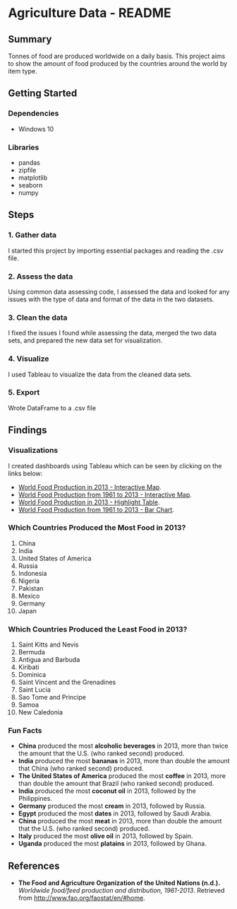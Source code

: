 # Agriculture Data - README

## Summary
Tonnes of food are produced worldwide on a daily basis. This project aims to show the amount of food produced by the countries around the world by item type.

## Getting Started
### Dependencies
- Windows 10
### Libraries
- pandas
- zipfile
- matplotlib
- seaborn
- numpy

## Steps
### 1. Gather data
I started this project by importing essential packages and reading the .csv file. 
### 2. Assess the data 
Using common data assessing code, I assessed the data and looked for any issues with the type of data and format of the data in the two datasets. 
### 3. Clean the data
I fixed the issues I found while assessing the data, merged the two data sets, and prepared the new data set for visualization.
### 4. Visualize
I used Tableau to visualize the data from the cleaned data sets.
### 5. Export
Wrote DataFrame to a .csv file

## Findings

### Visualizations
I created dashboards using Tableau which can be seen by clicking on the links below:
- [World Food Production in 2013 - Interactive Map](
https://public.tableau.com/profile/nanakoohashi#!/vizhome/WorldFoodProductionin2013-InteractiveMap/Dashboard2).
- [World Food Production from 1961 to 2013 - Interactive Map](https://public.tableau.com/profile/nanakoohashi#!/vizhome/WorldFoodProduction-InteractiveMap/Dashboard3).
- [World Food Production in 2013 - Highlight Table](https://public.tableau.com/profile/nanakoohashi#!/vizhome/WorldFoodProduction2013-HeatGraph/Dashboard4).
- [World Food Production from 1961 to 2013 - Bar Chart](https://public.tableau.com/profile/nanakoohashi#!/vizhome/WorldFoodProduction-BarChart/Dashboard5).

### Which Countries Produced the Most Food in 2013?
1. China
2. India
3. United States of America
4. Russia
5. Indonesia
6. Nigeria
7. Pakistan
8. Mexico
9. Germany
10. Japan

### Which Countries Produced the Least Food in 2013?
1. Saint Kitts and Nevis
2. Bermuda
3. Antigua and Barbuda
4. Kiribati
5. Dominica
6. Saint Vincent and the Grenadines
7. Saint Lucia
8. Sao Tome and Principe
9. Samoa
10. New Caledonia

### Fun Facts
- **China** produced the most **alcoholic beverages** in 2013, more than twice the amount that the U.S. (who ranked second) produced.
- **India** produced the most **bananas** in 2013, more than double the amount that China (who ranked second) produced.
- **The United States of America** produced the most **coffee** in 2013, more than double the amount that Brazil (who ranked second) produced.
- **India** produced the most **coconut oil** in 2013, followed by the Philippines.
- **Germany** produced the most **cream** in 2013, followed by Russia.
- **Egypt** produced the most **dates** in 2013, followed by Saudi Arabia.
- **China** produced the most **meat** in 2013, more than double the amount that the U.S. (who ranked second) produced.
- **Italy** produced the most **olive oil** in 2013, followed by Spain.
- **Uganda** produced the most **platains** in 2013, followed by Ghana.


## References
- **The Food and Agriculture Organization of the United Nations (n.d.).** *Worldwide food/feed production and distribution, 1961-2013*. Retrieved from http://www.fao.org/faostat/en/#home.
